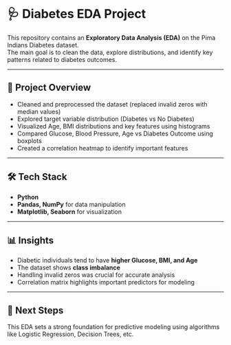 # 🩺 Diabetes EDA Project  

This repository contains an **Exploratory Data Analysis (EDA)** on the Pima Indians Diabetes dataset.  
The main goal is to clean the data, explore distributions, and identify key patterns related to diabetes outcomes.  

---

## 📂 Project Overview  
- Cleaned and preprocessed the dataset (replaced invalid zeros with median values)  
- Explored target variable distribution (Diabetes vs No Diabetes)  
- Visualized Age, BMI distributions and key features using histograms  
- Compared Glucose, Blood Pressure, Age vs Diabetes Outcome using boxplots  
- Created a correlation heatmap to identify important features  

---

## 🛠️ Tech Stack  
- **Python**  
- **Pandas, NumPy** for data manipulation  
- **Matplotlib, Seaborn** for visualization  

---

## 📊 Insights  
- Diabetic individuals tend to have **higher Glucose, BMI, and Age**  
- The dataset shows **class imbalance**  
- Handling invalid zeros was crucial for accurate analysis  
- Correlation matrix highlights important predictors for modeling  

---

## 🚀 Next Steps  
This EDA sets a strong foundation for predictive modeling using algorithms like Logistic Regression, Decision Trees, etc.  




